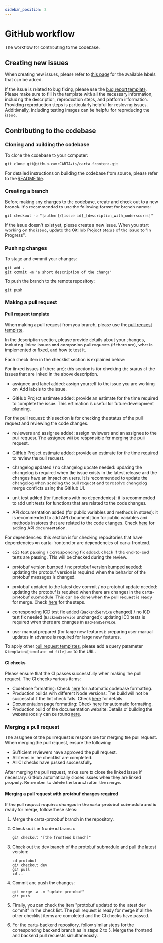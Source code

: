 ```yaml
---
sidebar_position: 2
---
```


# GitHub workflow

The workflow for contributing to the codebase.

## Creating new issues

When creating new issues, please refer to [this page](https://github.com/CARTAvis/carta-frontend/labels) for the available labels that can be added.

If the issue is related to bug fixing, please use the [bug report template](https://github.com/CARTAvis/carta-frontend/blob/dev/.github/ISSUE_TEMPLATE/bug_report.md). Please make sure to fill in the template with all the necessary information, including the description, reproduction steps, and platform information. Providing reproduction steps is particularly helpful for resloving issues. Additionally, including testing images can be helpful for reproducing the issue.

## Contributing to the codebase

### Cloning and building the codebase

To clone the codebase to your computer:

```
git clone git@github.com:CARTAvis/carta-frontend.git
```

For detailed instructions on building the codebase from source, please refer to the [README file](https://github.com/CARTAvis/carta-frontend/blob/dev/README.md#development).

### Creating a branch

Before making any changes to the codebase, create and check out to a new branch. It's recommended to use the following format for branch names:

```
git checkout -b "[author]/[issue id]_[description_with_underscores]"
```

If the issue doesn't exist yet, please create a new issue. When you start working on the issue, update the GitHub Project status of the issue to "In Progress".

### Pushing changes

To stage and commit your changes:

```
git add .
git commit -m "a short description of the change"
```

To push the branch to the remote repository:

```
git push
```

### Making a pull request

#### Pull request template

When making a pull request from you branch, please use the [pull request template](https://github.com/CARTAvis/carta-frontend/blob/dev/.github/pull_request_template.md).

In the description section, please provide details about your changes, including linked issues and companion pull requests (if there are), what is implemented or fixed, and how to test it.

Each check item in the checklist section is explained below:

For linked issues (if there are): this section is for checking the status of the issues that are linked in the above description.

-   assignee and label added: assign yourself to the issue you are working on. Add labels to the issue.

-   GitHub Project estimate added: provide an estimate for the time required to complete the issue. This estimation is useful for future development planning.

For the pull request: this section is for checking the status of the pull request and reviewing the code changes.

-   reviewers and assignee added: assign reviewers and an assignee to the pull request. The assignee will be responsible for merging the pull request.

-   GitHub Project estimate added: provide an estimate for the time required to review the pull request.

-   changelog updated / no changelog update needed: updating the changelog is required when the issue exists in the latest release and the changes have an impact on users. It is recommended to update the changelog when sending the pull request and to resolve changelog merge conflicts using the GitHub UI.

-   unit test added (for functions with no dependenies): it is recommended to add unit tests for functions that are related to the code changes.

-   API documentation added (for public variables and methods in stores): it is recommended to add API documentation for public variables and methods in stores that are related to the code changes. Check [here](./documentation-guidelines/#writing-api-documentation) for adding API documentation.

For dependencies: this section is for checking repositories that have dependencies on carta-frontend or are dependencies of carta-frontend.

-   e2e test passing / corresponding fix added: check if the end-to-end tests are passing. This will be checked during the review.

-   protobuf version bumped / no protobuf version bumped needed: updating the protobuf version is required when the behavior of the protobuf messages is changed.

-   protobuf updated to the latest dev commit / no protobuf update needed: updating the protobuf is required when there are changes in the carta-protobuf submodule. This can be done when the pull request is ready for merge. Check [here](#merging-a-pull-request-with-protobuf-changes-required) for the steps.

-   corresponding ICD test fix added (`BackendService` changed) / no ICD test fix needed (`BackendService` unchanged): updating ICD tests is required when there are changes in `BackendService`.

-   user manual prepared (for large new features): preparing user manual updates in advance is required for large new features.

To apply other [pull request templates](https://github.com/CARTAvis/carta-frontend/blob/dev/.github/PULL_REQUEST_TEMPLATE), please add a query parameter `&template=[template md file].md` to the URL.

#### CI checks

Please ensure that the CI passes successfully when making the pull request. The CI checks various items:

-   Codebase formatting: Check [here](./developer-tips/#checking-and-fixing-code-format) for automatic codebase formatting.
-   Production builds with different Node versions: The build will not be successful if the lint check fails. Check [here](./developer-tips/#code-linting) for details.
-   Documentation page formatting: Check [here](./documentation-guidelines/#formatting) for automatic formatting.
-   Production build of the documentation website: Details of building the website locally can be found [here](./documentation-guidelines/#building-documentation).

### Merging a pull request

The assignee of the pull request is responsible for merging the pull request. When merging the pull request, ensure the following:

-   Sufficient reviewers have approved the pull request.
-   All items in the checklist are completed.
-   All CI checks have passed successfully.

After merging the pull request, make sure to close the linked issue if necessary. GitHub automatically closes issues when they are linked properly. Remember to delete the branch after the merge.

#### Merging a pull request with protobuf changes required

If the pull request requires changes in the carta-protobuf submodule and is ready for merge, follow these steps:

1. Merge the carta-protobuf branch in the repository.

2. Check out the frontend branch:

    ```
    git checkout "[the frontend branch]"
    ```

3. Check out the dev branch of the protobuf submodule and pull the latest version:

    ```
    cd protobuf
    git checkout dev
    git pull
    cd ..
    ```

4. Commit and push the changes:

    ```
    git merge -a -m "update protobuf"
    git push
    ```

5. Finally, you can check the item "protobuf updated to the latest dev commit" in the check list. The pull request is ready for merge if all the other checklist items are completed and the CI checks have passed.

6. For the carta-backend repository, follow similar steps for the corresponding backend branch as in steps 2 to 5. Merge the frontend and backend pull requests simultaneously.
